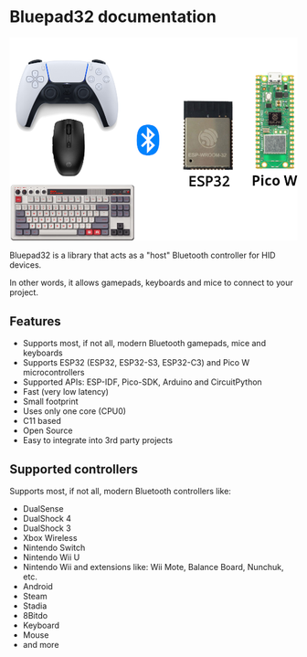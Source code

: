 # Bluepad32 documentation

![logo][bluepad32_logo]

[bluepad32_logo]: images/bluepad32-logo.png

Bluepad32 is a library that acts as a "host" Bluetooth controller for HID devices.

In other words, it allows gamepads, keyboards and mice to connect to your project.

## Features

* Supports most, if not all, modern Bluetooth gamepads, mice and keyboards
* Supports ESP32 (ESP32, ESP32-S3, ESP32-C3) and Pico W microcontrollers
* Supported APIs: ESP-IDF, Pico-SDK, Arduino and CircuitPython
* Fast (very low latency)
* Small footprint
* Uses only one core (CPU0)
* C11 based
* Open Source
* Easy to integrate into 3rd party projects

## Supported controllers

Supports most, if not all, modern Bluetooth controllers like:

* DualSense
* DualShock 4
* DualShock 3
* Xbox Wireless
* Nintendo Switch
* Nintendo Wii U
* Nintendo Wii and extensions like: Wii Mote, Balance Board, Nunchuk, etc.
* Android
* Steam
* Stadia
* 8Bitdo
* Keyboard
* Mouse
* and more

